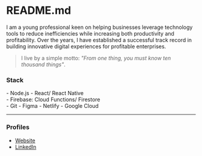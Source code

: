 # README.md

I am a young professional keen on helping businesses leverage technology tools to reduce inefficiencies while increasing both productivity and profitability. Over the years, I have established a successful track record in building innovative digital experiences for profitable enterprises.

> I live by a simple motto: _"From one thing, you must know ten thousand things"_.

### Stack

\- Node.js \- React/ React Native  
\- Firebase: Cloud Functions/ Firestore  
\- Git \- Figma \- Netlify \- Google Cloud  

---

### Profiles

- [Website](https://ninte.dev)
- [LinkedIn](https://linkedin.com/in/nullthefirst)
